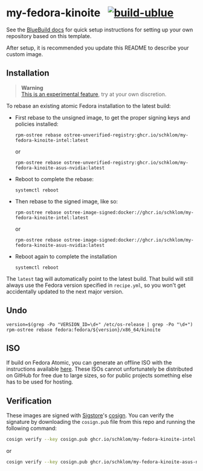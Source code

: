 # my-fedora-kinoite &nbsp; [![build-ublue](https://github.com/schklom/my-fedora-kinoite/actions/workflows/build.yml/badge.svg)](https://github.com/schklom/my-fedora-kinoite/actions/workflows/build.yml)

See the [BlueBuild docs](https://blue-build.org/how-to/setup/) for quick setup instructions for setting up your own repository based on this template.

After setup, it is recommended you update this README to describe your custom image.

## Installation

> **Warning**  
> [This is an experimental feature](https://www.fedoraproject.org/wiki/Changes/OstreeNativeContainerStable), try at your own discretion.

To rebase an existing atomic Fedora installation to the latest build:

- First rebase to the unsigned image, to get the proper signing keys and policies installed:
  ```
  rpm-ostree rebase ostree-unverified-registry:ghcr.io/schklom/my-fedora-kinoite-intel:latest
  ```
  or
  ```
  rpm-ostree rebase ostree-unverified-registry:ghcr.io/schklom/my-fedora-kinoite-asus-nvidia:latest
  ```
- Reboot to complete the rebase:
  ```
  systemctl reboot
  ```
- Then rebase to the signed image, like so:
  ```
  rpm-ostree rebase ostree-image-signed:docker://ghcr.io/schklom/my-fedora-kinoite-intel:latest
  ```
  or
  ```
  rpm-ostree rebase ostree-image-signed:docker://ghcr.io/schklom/my-fedora-kinoite-asus-nvidia:latest
  ```
- Reboot again to complete the installation
  ```
  systemctl reboot
  ```

The `latest` tag will automatically point to the latest build. That build will still always use the Fedora version specified in `recipe.yml`, so you won't get accidentally updated to the next major version.

## Undo

```
version=$(grep -Po "VERSION_ID=\d+" /etc/os-release | grep -Po "\d+")
rpm-ostree rebase fedora:fedora/${version}/x86_64/kinoite
```

## ISO

If build on Fedora Atomic, you can generate an offline ISO with the instructions available [here](https://blue-build.org/learn/universal-blue/#fresh-install-from-an-iso). These ISOs cannot unfortunately be distributed on GitHub for free due to large sizes, so for public projects something else has to be used for hosting.

## Verification

These images are signed with [Sigstore](https://www.sigstore.dev/)'s [cosign](https://github.com/sigstore/cosign). You can verify the signature by downloading the `cosign.pub` file from this repo and running the following command:

```bash
cosign verify --key cosign.pub ghcr.io/schklom/my-fedora-kinoite-intel
```
or
```bash
cosign verify --key cosign.pub ghcr.io/schklom/my-fedora-kinoite-asus-nvidia
```

